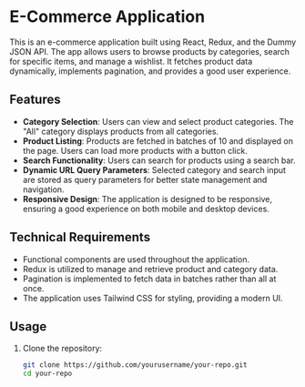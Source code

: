 # E-Commerce Application

This is an e-commerce application built using React, Redux, and the Dummy JSON API. The app allows users to browse products by categories, search for specific items, and manage a wishlist. It fetches product data dynamically, implements pagination, and provides a good user experience.

## Features

- **Category Selection**: Users can view and select product categories. The "All" category displays products from all categories.
- **Product Listing**: Products are fetched in batches of 10 and displayed on the page. Users can load more products with a button click.
- **Search Functionality**: Users can search for products using a search bar.
- **Dynamic URL Query Parameters**: Selected category and search input are stored as query parameters for better state management and navigation.
- **Responsive Design**: The application is designed to be responsive, ensuring a good experience on both mobile and desktop devices.

## Technical Requirements

- Functional components are used throughout the application.
- Redux is utilized to manage and retrieve product and category data.
- Pagination is implemented to fetch data in batches rather than all at once.
- The application uses Tailwind CSS for styling, providing a modern UI.

## Usage

1. Clone the repository:
   ```bash
   git clone https://github.com/yourusername/your-repo.git
   cd your-repo
